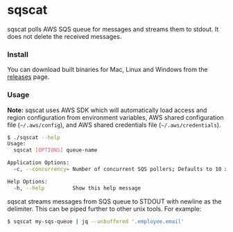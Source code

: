 # sqscat

sqscat polls AWS SQS queue for messages and streams them to stdout.
It does not delete the received messages.

### Install

You can download built binaries for Mac, Linux and Windows from the
[releases](https://github.com/ppai-plivo/sqscat/releases) page.

### Usage

**Note:** sqscat uses AWS SDK which will automatically load access and region
configuration from environment variables, AWS shared configuration file
(`~/.aws/config`), and AWS shared credentials file (`~/.aws/credentials`).

```sh
$ ./sqscat --help
Usage:
  sqscat [OPTIONS] queue-name

Application Options:
  -c, --concurrency= Number of concurrent SQS pollers; Defaults to 10 x Num. of CPUs

Help Options:
  -h, --help         Show this help message
```

sqscat streams messages from SQS queue to STDOUT with newline as the delimiter.
This can be piped further to other unix tools. For example:

```sh
$ sqscat my-sqs-queue | jq --unbuffered '.employee.email'
```
